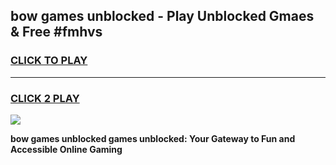 
## bow games unblocked - Play Unblocked Gmaes & Free #fmhvs
<h3>
<a href="https://premium.freeplayer.one?title=bow_games_unblocked&ref=03M">CLICK TO PLAY</a></h3>
<hr>

<h3>
<a href="https://premium.freeplayer.one?title=bow_games_unblocked&ref=03M">CLICK 2 PLAY</a>
  
</h3>

<a href="https://premium.freeplayer.one?title=bow_games_unblocked&ref=03M"><img src="https://clearcache.store/games.png"></a>


**bow games unblocked games unblocked: Your Gateway to Fun and Accessible Online Gaming**
